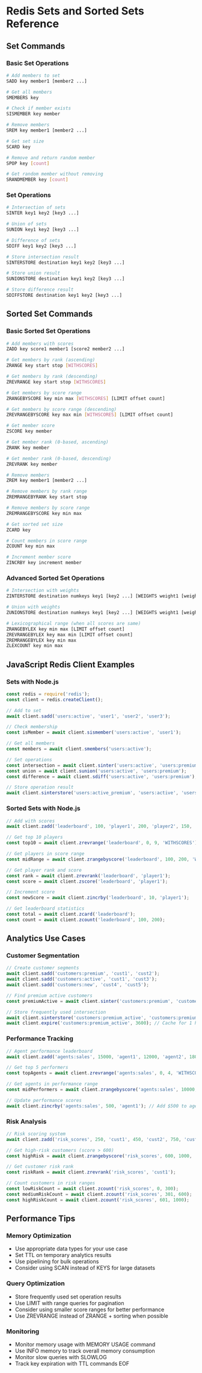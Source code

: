 # Redis Sets and Sorted Sets Reference

## Set Commands

### Basic Set Operations
```bash
# Add members to set
SADD key member1 [member2 ...]

# Get all members
SMEMBERS key

# Check if member exists
SISMEMBER key member

# Remove members
SREM key member1 [member2 ...]

# Get set size
SCARD key

# Remove and return random member
SPOP key [count]

# Get random member without removing
SRANDMEMBER key [count]
```

### Set Operations
```bash
# Intersection of sets
SINTER key1 key2 [key3 ...]

# Union of sets
SUNION key1 key2 [key3 ...]

# Difference of sets
SDIFF key1 key2 [key3 ...]

# Store intersection result
SINTERSTORE destination key1 key2 [key3 ...]

# Store union result
SUNIONSTORE destination key1 key2 [key3 ...]

# Store difference result
SDIFFSTORE destination key1 key2 [key3 ...]
```

## Sorted Set Commands

### Basic Sorted Set Operations
```bash
# Add members with scores
ZADD key score1 member1 [score2 member2 ...]

# Get members by rank (ascending)
ZRANGE key start stop [WITHSCORES]

# Get members by rank (descending)
ZREVRANGE key start stop [WITHSCORES]

# Get members by score range
ZRANGEBYSCORE key min max [WITHSCORES] [LIMIT offset count]

# Get members by score range (descending)
ZREVRANGEBYSCORE key max min [WITHSCORES] [LIMIT offset count]

# Get member score
ZSCORE key member

# Get member rank (0-based, ascending)
ZRANK key member

# Get member rank (0-based, descending)
ZREVRANK key member

# Remove members
ZREM key member1 [member2 ...]

# Remove members by rank range
ZREMRANGEBYRANK key start stop

# Remove members by score range
ZREMRANGEBYSCORE key min max

# Get sorted set size
ZCARD key

# Count members in score range
ZCOUNT key min max

# Increment member score
ZINCRBY key increment member
```

### Advanced Sorted Set Operations
```bash
# Intersection with weights
ZINTERSTORE destination numkeys key1 [key2 ...] [WEIGHTS weight1 [weight2 ...]] [AGGREGATE SUM|MIN|MAX]

# Union with weights
ZUNIONSTORE destination numkeys key1 [key2 ...] [WEIGHTS weight1 [weight2 ...]] [AGGREGATE SUM|MIN|MAX]

# Lexicographical range (when all scores are same)
ZRANGEBYLEX key min max [LIMIT offset count]
ZREVRANGEBYLEX key max min [LIMIT offset count]
ZREMRANGEBYLEX key min max
ZLEXCOUNT key min max
```

## JavaScript Redis Client Examples

### Sets with Node.js
```javascript
const redis = require('redis');
const client = redis.createClient();

// Add to set
await client.sadd('users:active', 'user1', 'user2', 'user3');

// Check membership
const isMember = await client.sismember('users:active', 'user1');

// Get all members
const members = await client.smembers('users:active');

// Set operations
const intersection = await client.sinter('users:active', 'users:premium');
const union = await client.sunion('users:active', 'users:premium');
const difference = await client.sdiff('users:active', 'users:premium');

// Store operation result
await client.sinterstore('users:active_premium', 'users:active', 'users:premium');
```

### Sorted Sets with Node.js
```javascript
// Add with scores
await client.zadd('leaderboard', 100, 'player1', 200, 'player2', 150, 'player3');

// Get top 10 players
const top10 = await client.zrevrange('leaderboard', 0, 9, 'WITHSCORES');

// Get players in score range
const midRange = await client.zrangebyscore('leaderboard', 100, 200, 'WITHSCORES');

// Get player rank and score
const rank = await client.zrevrank('leaderboard', 'player1');
const score = await client.zscore('leaderboard', 'player1');

// Increment score
const newScore = await client.zincrby('leaderboard', 10, 'player1');

// Get leaderboard statistics
const total = await client.zcard('leaderboard');
const count = await client.zcount('leaderboard', 100, 200);
```

## Analytics Use Cases

### Customer Segmentation
```javascript
// Create customer segments
await client.sadd('customers:premium', 'cust1', 'cust2');
await client.sadd('customers:active', 'cust1', 'cust3');
await client.sadd('customers:new', 'cust4', 'cust5');

// Find premium active customers
const premiumActive = await client.sinter('customers:premium', 'customers:active');

// Store frequently used intersection
await client.sinterstore('customers:premium_active', 'customers:premium', 'customers:active');
await client.expire('customers:premium_active', 3600); // Cache for 1 hour
```

### Performance Tracking
```javascript
// Agent performance leaderboard
await client.zadd('agents:sales', 15000, 'agent1', 12000, 'agent2', 18000, 'agent3');

// Get top 5 performers
const topAgents = await client.zrevrange('agents:sales', 0, 4, 'WITHSCORES');

// Get agents in performance range
const midPerformers = await client.zrangebyscore('agents:sales', 10000, 15000, 'WITHSCORES');

// Update performance scores
await client.zincrby('agents:sales', 500, 'agent1'); // Add $500 to agent1's sales
```

### Risk Analysis
```javascript
// Risk scoring system
await client.zadd('risk_scores', 250, 'cust1', 450, 'cust2', 750, 'cust3');

// Get high-risk customers (score > 600)
const highRisk = await client.zrangebyscore('risk_scores', 600, 1000, 'WITHSCORES');

// Get customer risk rank
const riskRank = await client.zrevrank('risk_scores', 'cust1');

// Count customers in risk ranges
const lowRiskCount = await client.zcount('risk_scores', 0, 300);
const mediumRiskCount = await client.zcount('risk_scores', 301, 600);
const highRiskCount = await client.zcount('risk_scores', 601, 1000);
```

## Performance Tips

### Memory Optimization
- Use appropriate data types for your use case
- Set TTL on temporary analytics results
- Use pipelining for bulk operations
- Consider using SCAN instead of KEYS for large datasets

### Query Optimization
- Store frequently used set operation results
- Use LIMIT with range queries for pagination
- Consider using smaller score ranges for better performance
- Use ZREVRANGE instead of ZRANGE + sorting when possible

### Monitoring
- Monitor memory usage with MEMORY USAGE command
- Use INFO memory to track overall memory consumption
- Monitor slow queries with SLOWLOG
- Track key expiration with TTL commands
EOF 
